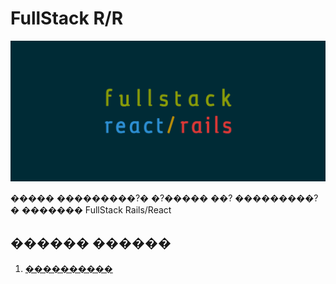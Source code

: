 # FullStack R/R

![rr](logo.png)


����� ���������?� �?����� ��? ���������?� ������� FullStack Rails/React

## ������ ������
1. [����������](http://codeguida.com/post/371/)
